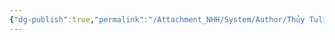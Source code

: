 ```yaml
---
{"dg-publish":true,"permalink":"/Attachment_NHH/System/Author/Thủy Tulip/","dgPassFrontmatter":true,"noteIcon":"2","created":"2024-01-19T05:28:00.584+07:00","updated":"2024-01-04T11:50:38.000+07:00"}
---
```


